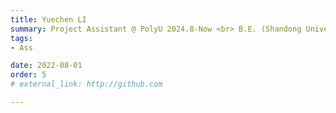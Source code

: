 ```yaml
---
title: Yuechen LI  
summary: Project Assistant @ PolyU 2024.8-Now <br> B.E. (Shandong University of Science and Technology) M.Sc. (PolyU)
tags:
- Ass

date: 2022-08-01
order: 5
# external_link: http://github.com

---
```

